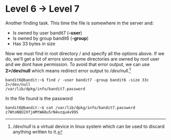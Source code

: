 # Level 6 -> Level 7

Another finding task. This time the file is somewhere in the server and:
 - Is owned by user bandit7 (**-user**)
 - Is owned by group bandit6 (**-group**)
 - Has 33 bytes in size
 
 Now we must find in root directory / and specify all the options above. If we do, we'll get a lot of errors since some directories are owned by root user
 and we dont have permission. To avoid that error output, we can use **2>/dev/null** which means redirect error output to */dev/null*.[^note]
 
 ```console
 bandit6@bandit:~$ find / -user bandit7 -group bandit6 -size 33c 2>/dev/null
/var/lib/dpkg/info/bandit7.password
```

In the file found is the password
```console
bandit6@bandit:~$ cat /var/lib/dpkg/info/bandit7.password
z7WtoNQU2XfjmMtWA8u5rN4vzqu4v99S
```

[^note]: */dev/null* is a virtual device in linux system which can be used to discard anything written to it.
